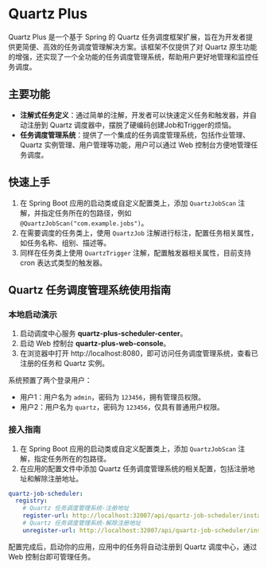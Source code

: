 # Quartz Plus

Quartz Plus 是一个基于 Spring 的 Quartz 任务调度框架扩展，旨在为开发者提供更简便、高效的任务调度管理解决方案。该框架不仅提供了对 Quartz 原生功能的增强，还实现了一个全功能的任务调度管理系统，帮助用户更好地管理和监控任务调度。

## 主要功能

-  **注解式任务定义**：通过简单的注解，开发者可以快速定义任务和触发器，并自动注册到 Quartz 调度器中，摆脱了硬编码创建Job和Trigger的烦恼。
-  **任务调度管理系统**：提供了一个集成的任务调度管理系统，包括作业管理、Quartz 实例管理、用户管理等功能，用户可以通过 Web 控制台方便地管理任务调度。

## 快速上手

1. 在 Spring Boot 应用的启动类或自定义配置类上，添加 `QuartzJobScan` 注解，并指定任务所在的包路径，例如 `@QuartzJobScan("com.example.jobs")`。
2. 在需要调度的任务类上，使用 `QuartzJob` 注解进行标注，配置任务相关属性，如任务名称、组别、描述等。
3. 同样在任务类上使用 `QuartzTrigger` 注解，配置触发器相关属性，目前支持 cron 表达式类型的触发器。

## Quartz 任务调度管理系统使用指南

### 本地启动演示

1. 启动调度中心服务 **quartz-plus-scheduler-center**。
2. 启动 Web 控制台 **quartz-plus-web-console**。
3. 在浏览器中打开 http://localhost:8080，即可访问任务调度管理系统，查看已注册的任务和 Quartz 实例。

系统预置了两个登录用户：

- 用户1：用户名为 `admin`，密码为 `123456`，拥有管理员权限。
- 用户2：用户名为 `quartz`，密码为 `123456`，仅具有普通用户权限。

### 接入指南

1. 在 Spring Boot 应用的启动类或自定义配置类上，添加 `QuartzJobScan` 注解，指定任务所在的包路径。
2. 在应用的配置文件中添加 Quartz 任务调度管理系统的相关配置，包括注册地址和解除注册地址。

```yaml
quartz-job-scheduler:
  registry:
    # Quartz 任务调度管理系统-注册地址
    register-url: http://localhost:32007/api/quartz-job-scheduler/instance/register
    # Quartz 任务调度管理系统-解除注册地址
    unregister-url: http://localhost:32007/api/quartz-job-scheduler/instance/unregister
```

配置完成后，启动你的应用，应用中的任务将自动注册到 Quartz 调度中心，通过 Web 控制台即可管理任务。